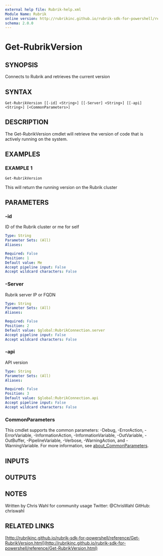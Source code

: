 ```yaml
---
external help file: Rubrik-help.xml
Module Name: Rubrik
online version: http://rubrikinc.github.io/rubrik-sdk-for-powershell/reference/Get-RubrikVersion.html
schema: 2.0.0
---
```


# Get-RubrikVersion

## SYNOPSIS
Connects to Rubrik and retrieves the current version

## SYNTAX

```
Get-RubrikVersion [[-id] <String>] [[-Server] <String>] [[-api] <String>] [<CommonParameters>]
```

## DESCRIPTION
The Get-RubrikVersion cmdlet will retrieve the version of code that is actively running on the system.

## EXAMPLES

### EXAMPLE 1
```
Get-RubrikVersion
```

This will return the running version on the Rubrik cluster

## PARAMETERS

### -id
ID of the Rubrik cluster or me for self

```yaml
Type: String
Parameter Sets: (All)
Aliases:

Required: False
Position: 1
Default value: Me
Accept pipeline input: False
Accept wildcard characters: False
```

### -Server
Rubrik server IP or FQDN

```yaml
Type: String
Parameter Sets: (All)
Aliases:

Required: False
Position: 2
Default value: $global:RubrikConnection.server
Accept pipeline input: False
Accept wildcard characters: False
```

### -api
API version

```yaml
Type: String
Parameter Sets: (All)
Aliases:

Required: False
Position: 3
Default value: $global:RubrikConnection.api
Accept pipeline input: False
Accept wildcard characters: False
```

### CommonParameters
This cmdlet supports the common parameters: -Debug, -ErrorAction, -ErrorVariable, -InformationAction, -InformationVariable, -OutVariable, -OutBuffer, -PipelineVariable, -Verbose, -WarningAction, and -WarningVariable. For more information, see [about_CommonParameters](http://go.microsoft.com/fwlink/?LinkID=113216).

## INPUTS

## OUTPUTS

## NOTES
Written by Chris Wahl for community usage
Twitter: @ChrisWahl
GitHub: chriswahl

## RELATED LINKS

[http://rubrikinc.github.io/rubrik-sdk-for-powershell/reference/Get-RubrikVersion.html](http://rubrikinc.github.io/rubrik-sdk-for-powershell/reference/Get-RubrikVersion.html)

